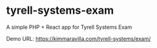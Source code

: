 # tyrell-systems-exam
A simple PHP + React app for Tyrell Systems Exam

Demo URL: https://kimmaravilla.com/tyrell-systems/exam/

